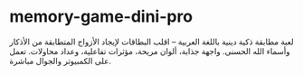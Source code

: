 # memory-game-dini-pro
لعبة مطابقة ذكية دينية باللغة العربية – اقلب البطاقات لإيجاد الأزواج المتطابقة من الأذكار وأسماء الله الحسنى. واجهة جذابة، ألوان مريحة، مؤثرات تفاعلية، وعداد محاولات. تعمل على الكمبيوتر والجوال مباشرة.
